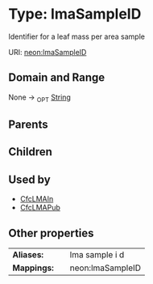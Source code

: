 
# Type: lmaSampleID


Identifier for a leaf mass per area sample

URI: [neon:lmaSampleID](https://data.neonscience.org/lmaSampleID)


## Domain and Range

None ->  <sub>OPT</sub> [String](types/String.md)

## Parents


## Children


## Used by

 * [CfcLMAIn](CfcLMAIn.md)
 * [CfcLMAPub](CfcLMAPub.md)

## Other properties

|  |  |  |
| --- | --- | --- |
| **Aliases:** | | lma sample i d |
| **Mappings:** | | neon:lmaSampleID |

